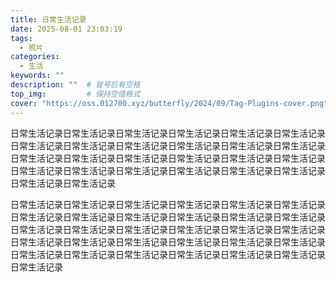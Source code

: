 ```yaml
---
title: 日常生活记录
date: 2025-08-01 23:03:19
tags:
  - 照片
categories:
  - 生活
keywords: ""
description: ""  # 冒号后有空格
top_img:         # 保持空值格式
cover: "https://oss.012700.xyz/butterfly/2024/09/Tag-Plugins-cover.png"  # URL加引号
---
```




​		日常生活记录日常生活记录日常生活记录日常生活记录日常生活记录日常生活记录日常生活记录日常生活记录日常生活记录日常生活记录日常生活记录日常生活记录日常生活记录日常生活记录日常生活记录日常生活记录日常生活记录日常生活记录日常生活记录日常生活记录日常生活记录日常生活记录日常生活记录日常生活记录日常生活记录日常生活记录

​		日常生活记录日常生活记录日常生活记录日常生活记录日常生活记录日常生活记录日常生活记录日常生活记录日常生活记录日常生活记录日常生活记录日常生活记录日常生活记录日常生活记录日常生活记录日常生活记录日常生活记录日常生活记录日常生活记录日常生活记录日常生活记录日常生活记录日常生活记录日常生活记录日常生活记录日常生活记录日常生活记录日常生活记录日常生活记录日常生活记录日常生活记录
